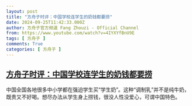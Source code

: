 ```yaml
---
layout: post
title: "方舟子时评：中国学校连学生的奶钱都要捞"
date: 2024-09-25T11:42:33.000Z
author: 方舟子官方频道 Fang Zhouzi - Official Channel
from: https://www.youtube.com/watch?v=4IYXYfBnU9E
tags: [ 方舟子 ]
comments: True
categories: [ 方舟子 ]
---
```

<!--1727264553000-->
[方舟子时评：中国学校连学生的奶钱都要捞](https://www.youtube.com/watch?v=4IYXYfBnU9E)
------

<div>
中国全国各地很多中小学都在强迫学生买“学生奶”。这种“调制乳”并不是纯牛奶，既贵又不好喝。想尽办法从学生身上捞钱，很没人性没爱心，可谓中国特色。
</div>
